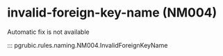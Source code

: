# invalid-foreign-key-name (NM004)

Automatic fix is not available

::: pgrubic.rules.naming.NM004.InvalidForeignKeyName
